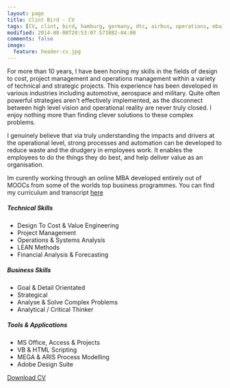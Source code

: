 ```yaml
---
layout: page
title: Clint Bird - CV
tags: [CV, clint, bird, hamburg, germany, dtc, airbus, operations, mba]
modified: 2014-08-08T20:53:07.573882-04:00
comments: false
image:
  feature: header-cv.jpg
---
```

For more than 10 years, I have been honing my skills in the fields of design to cost, project management and operations management within a variety of technical and strategic projects. This experience has been developed in various industries including automotive, aerospace and military. Quite often powerful strategies aren't effectively implemented, as the disconnect between high level vision and operational reality are never truly closed. I enjoy nothing more than finding clever solutions to these complex problems.

I genuinely believe that via truly understanding the impacts and drivers at the operational level, strong processes and automation can be developed to reduce waste and the drudgery in employees work. It enables the employees to do the things they do best, and help deliver value as an organisation.

Im curently working through an online MBA developed entirely out of MOOCs from some of the worlds top business programmes. You can find my curriculum and transcript [here](/mba)

##### Technical Skills
* Design To Cost & Value Engineering
* Project Management
* Operations & Systems Analysis
* LEAN Methods
* Financial Analysis & Forecasting

##### Business Skills
* Goal & Detail Orientated
* Strategical
* Analyse & Solve Complex Problems
* Analytical / Critical Thinker

##### Tools & Applications
* MS Office, Access & Projects
* VB & HTML Scripting
* MEGA & ARIS Process Modelling
* Adobe Design Suite

<a href="https://dl.dropboxusercontent.com/u/1161781/clintbird.com/Clint%20Bird%20-%20CV.pdf" class="btn">Download CV</a>
